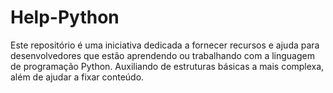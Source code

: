 # Help-Python
Este repositório é uma iniciativa dedicada a fornecer recursos e ajuda para desenvolvedores que estão aprendendo ou trabalhando com a linguagem de programação Python. Auxiliando de estruturas básicas a mais complexa, além de ajudar a fixar conteúdo. 
